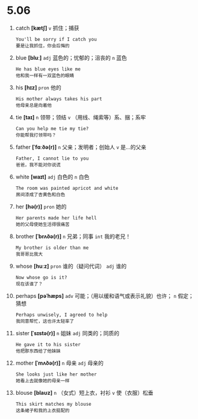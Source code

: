 # 5.06


1. catch **[kætʃ]** `v` 抓住；捕获
    ```
    You'll be sorry if I catch you
    要是让我抓住，你会后悔的
    ```

2. blue **[bluː]** `adj` 蓝色的；忧郁的；沮丧的 `n` 蓝色
    ```
    He has blue eyes like me
    他和我一样有一双蓝色的眼睛
    ```

3. his **[hɪz]** `pron` 他的
    ```
    His mother always takes his part
    他母亲总是向着他
    ```

4. tie **[taɪ]** `n` 领带；领结 `v` （用线、绳索等）系、捆；系牢
    ```
    Can you help me tie my tie?
    你能帮我打领带吗？
    ```

5. father **[ˈfɑːðə(r)]** `n` 父亲；发明者；创始人 `v` 是...的父亲
    ```
    Father, I cannot lie to you
    爸爸，我不能对你说谎
    ```

6. white **[waɪt]** `adj` 白色的 `n` 白色
    ```
    The room was painted apricot and white
    房间漆成了杏黄色和白色
    ```

7. her **[hə(r)]** `pron` 她的
    ```
    Her parents made her life hell
    她的父母使她生活得很痛苦
    ```

8. brother **[ˈbrʌðə(r)]** `n` 兄弟；同事 `int` 我的老兄！
    ```
    My brother is older than me
    我哥哥比我大
    ```

9. whose **[huːz]** `pron` 谁的（疑问代词） `adj` 谁的
    ```
    Now whose go is it?
    现在该谁了？
    ```

10. perhaps **[pəˈhæps]** `adv` 可能；（用以缓和语气或表示礼貌）也许； `n` 假定；猜想
    ```
    Perhaps unwisely, I agreed to help
    我同意帮忙，这也许太轻率了
    ```

11. sister **[ˈsɪstə(r)]** `n` 姐妹 `adj` 同类的；同质的
    ```
    He gave it to his sister
    他把那东西给了他妹妹
    ```

12. mother **[ˈmʌðə(r)]** `n` 母亲 `adj` 母亲的
    ```
    She looks just like her mother
    她看上去就像她的母亲一样
    ```

13. blouse **[blaʊz]** `n` （女式）短上衣，衬衫 `v` 使（衣服）松垂
    ```
    This skirt matches my blouse
    这条裙子和我的上衣挺配的
    ```
